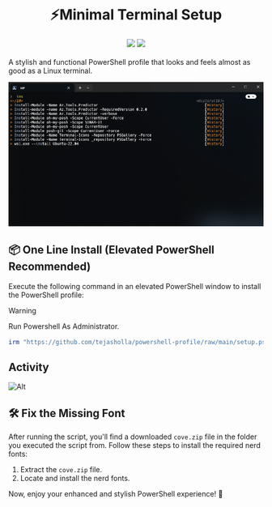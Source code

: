 <h1 align="center">
⚡️Minimal Terminal Setup
</h1>

<h4 align="center">
<img src="https://img.shields.io/badge/Powershell-v7.4.2-blue?style=for-the-badge&logo=powershell&color=8bd5ca&logoColor=D9E0EE&labelColor=302D41" />
<img src="https://img.shields.io/badge/windows_terminal-v1.20.11271.0-blue?style=for-the-badge&logo=powershell&color=DDB6F2&logoColor=D9E0EE&labelColor=302D41" />
</h4>

A stylish and functional PowerShell profile that looks and feels almost as good as a Linux terminal.

![Terminal](./Images/terminal1.png)

## 📦 One Line Install (Elevated PowerShell Recommended)

Execute the following command in an elevated PowerShell window to install the PowerShell profile:

> [!WARNING]  
> Run Powershell As Administrator.

```powershell
irm "https://github.com/tejasholla/powershell-profile/raw/main/setup.ps1" | iex
```
## Activity
![Alt](https://repobeats.axiom.co/api/embed/268176ea5b031198c7e53903c1460f6dea7ac050.svg "Repobeats analytics image")

## 🛠️ Fix the Missing Font

After running the script, you'll find a downloaded `cove.zip` file in the folder you executed the script from. Follow these steps to install the required nerd fonts:

1. Extract the `cove.zip` file.
2. Locate and install the nerd fonts.

Now, enjoy your enhanced and stylish PowerShell experience! 🚀
